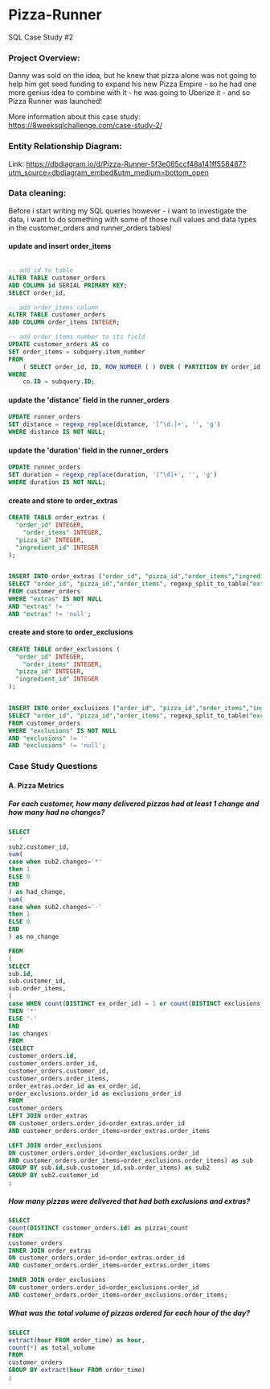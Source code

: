 # Pizza-Runner
SQL Case Study #2

### Project Overview:
Danny was sold on the idea, but he knew that pizza alone was not going to help him get seed funding to expand his new Pizza Empire - so he had one more genius idea to combine with it - he was going to Uberize it - and so Pizza Runner was launched!

More information about this case study: https://8weeksqlchallenge.com/case-study-2/


### Entity Relationship Diagram: 

Link: https://dbdiagram.io/d/Pizza-Runner-5f3e085ccf48a141ff558487?utm_source=dbdiagram_embed&utm_medium=bottom_open


### Data cleaning:

Before i start writing my SQL queries however - i want to investigate the data, i want to do something with some of those null values and data types in the customer_orders and runner_orders tables!


#### update and insert order_items

```sql

-- add id to table
ALTER TABLE customer_orders
ADD COLUMN id SERIAL PRIMARY KEY;
SELECT order_id,

-- add order_items column
ALTER TABLE customer_orders
ADD COLUMN order_items INTEGER;

-- add order_items number to its field
UPDATE customer_orders AS co 
SET order_items = subquery.item_number 
FROM
	( SELECT order_id, ID, ROW_NUMBER ( ) OVER ( PARTITION BY order_id ORDER BY ID ) AS item_number FROM customer_orders ) AS subquery 
WHERE
	co.ID = subquery.ID;
```

#### update the 'distance' field in the runner_orders

```sql
UPDATE runner_orders
SET distance = regexp_replace(distance, '[^\d.]+', '', 'g')
WHERE distance IS NOT NULL;
```

#### update the 'duration' field in the runner_orders

```sql
UPDATE runner_orders
SET duration = regexp_replace(duration, '[^\d]+', '', 'g')
WHERE duration IS NOT NULL;
```

#### create and store to order_extras

```sql
CREATE TABLE order_extras (
  "order_id" INTEGER,
	"order_items" INTEGER,
  "pizza_id" INTEGER,
  "ingredient_id" INTEGER
);


INSERT INTO order_extras ("order_id", "pizza_id","order_items","ingredient_id")
SELECT "order_id", "pizza_id","order_items", regexp_split_to_table("extras", ', ')::INTEGER
FROM customer_orders
WHERE "extras" IS NOT NULL
AND "extras" != ''
AND "extras" != 'null';
```

#### create and store to order_exclusions

```sql
CREATE TABLE order_exclusions (
  "order_id" INTEGER,
	"order_items" INTEGER,
  "pizza_id" INTEGER,
  "ingredient_id" INTEGER
);


INSERT INTO order_exclusions ("order_id", "pizza_id","order_items","ingredient_id")
SELECT "order_id", "pizza_id","order_items", regexp_split_to_table("exclusions", ', ')::INTEGER
FROM customer_orders
WHERE "exclusions" IS NOT NULL
AND "exclusions" != ''
AND "exclusions" != 'null';
```


### Case Study Questions

#### A. Pizza Metrics


##### For each customer, how many delivered pizzas had at least 1 change and how many had no changes?

```sql
SELECT 
-- *
sub2.customer_id,
sum(
case when sub2.changes='*'
then 1
ELSE 0
END
) as had_change,
sum(
case when sub2.changes='-'
then 1
ELSE 0
END
) as no_change

FROM
(
SELECT
sub.id,
sub.customer_id,
sub.order_items,
(
case WHEN count(DISTINCT ex_order_id) = 1 or count(DISTINCT exclusions_order_id) = 1
THEN '*'
ELSE '-'
END
)as changes
FROM
(SELECT 
customer_orders.id,
customer_orders.order_id,
customer_orders.customer_id,
customer_orders.order_items,
order_extras.order_id as ex_order_id,
order_exclusions.order_id as exclusions_order_id
FROM 
customer_orders
LEFT JOIN order_extras
ON customer_orders.order_id=order_extras.order_id
AND customer_orders.order_items=order_extras.order_items

LEFT JOIN order_exclusions
ON customer_orders.order_id=order_exclusions.order_id
AND customer_orders.order_items=order_exclusions.order_items) as sub
GROUP BY sub.id,sub.customer_id,sub.order_items) as sub2
GROUP BY sub2.customer_id
;
```

##### How many pizzas were delivered that had both exclusions and extras?

```sql
SELECT
count(DISTINCT customer_orders.id) as pizzas_count
FROM 
customer_orders
INNER JOIN order_extras 
ON customer_orders.order_id=order_extras.order_id
AND customer_orders.order_items=order_extras.order_items

INNER JOIN order_exclusions
ON customer_orders.order_id=order_exclusions.order_id
AND customer_orders.order_items=order_exclusions.order_items;
```

##### What was the total volume of pizzas ordered for each hour of the day?

```sql
SELECT
extract(hour FROM order_time) as hour,
count(*) as total_volume
FROM
customer_orders
GROUP BY extract(hour FROM order_time)
;
```








































